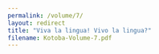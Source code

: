 ```yaml
---
permalink: /volume/7/
layout: redirect
title: "Viva la lingua! Vivo la lingua?"
filename: Kotoba-Volume-7.pdf
---
```

